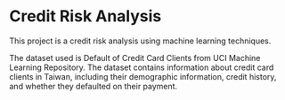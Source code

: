 # Credit Risk Analysis

This project is a credit risk analysis using machine learning techniques.

The dataset used is Default of Credit Card Clients from UCI Machine Learning Repository. The dataset contains information about credit card clients in Taiwan, including their demographic information, credit history, and whether they defaulted on their payment.
